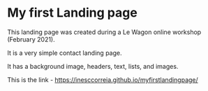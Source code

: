 # My first Landing page

This landing page was created during a Le Wagon online workshop (February 2021).

It is a very simple contact landing page. 

It has a background image, headers, text, lists, and images.

This is the link - https://inesccorreia.github.io/myfirstlandingpage/
